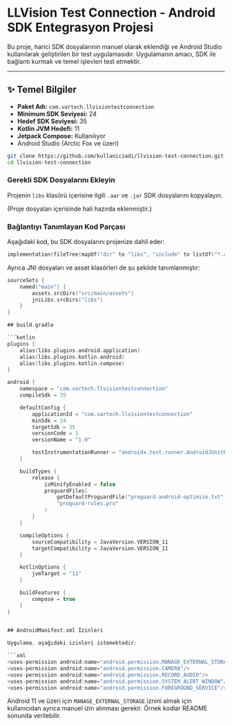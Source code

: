 # LLVision Test Connection - Android SDK Entegrasyon Projesi

Bu proje, harici SDK dosyalarının manuel olarak eklendiği ve Android Studio kullanılarak geliştirilen bir test uygulamasıdır. Uygulamanın amacı, SDK ile bağlantı kurmak ve temel işlevleri test etmektir.

---

## ✨ Temel Bilgiler

* **Paket Adı:** `com.vartech.llvisiontestconnection`
* **Minimum SDK Seviyesi:** 24
* **Hedef SDK Seviyesi:** 35
* **Kotlin JVM Hedefi:** 11
* **Jetpack Compose:** Kullanılıyor
* Android Studio (Arctic Fox ve üzeri)


```bash
git clone https://github.com/kullaniciadi/llvision-test-connection.git
cd llvision-test-connection
```

### Gerekli SDK Dosyalarını Ekleyin

Projenin `libs` klasörü içerisine ilgili `.aar` ve `.jar` SDK dosyalarını kopyalayın.

(Proje dosyaları içerisinde hali hazırda eklenmiştir.)

### Bağlantıyı Tanımlayan Kod Parçası

Aşağıdaki kod, bu SDK dosyalarını projenize dahil eder:

```kotlin
implementation(fileTree(mapOf("dir" to "libs", "include" to listOf("*.aar", "*.jar"))))
```

Ayrıca JNI dosyaları ve asset klasörleri de şu şekilde tanımlanmıştır:

```kotlin
sourceSets {
    named("main") {
        assets.srcDirs("src/main/assets")
        jniLibs.srcDirs("libs")
    }
}

## build.gradle 

```kotlin
plugins {
    alias(libs.plugins.android.application)
    alias(libs.plugins.kotlin.android)
    alias(libs.plugins.kotlin.compose)
}

android {
    namespace = "com.vartech.llvisiontestconnection"
    compileSdk = 35

    defaultConfig {
        applicationId = "com.vartech.llvisiontestconnection"
        minSdk = 24
        targetSdk = 35
        versionCode = 1
        versionName = "1.0"

        testInstrumentationRunner = "androidx.test.runner.AndroidJUnitRunner"
    }

    buildTypes {
        release {
            isMinifyEnabled = false
            proguardFiles(
                getDefaultProguardFile("proguard-android-optimize.txt"),
                "proguard-rules.pro"
            )
        }
    }

    compileOptions {
        sourceCompatibility = JavaVersion.VERSION_11
        targetCompatibility = JavaVersion.VERSION_11
    }

    kotlinOptions {
        jvmTarget = "11"
    }

    buildFeatures {
        compose = true
    }
}


## AndroidManifest.xml İzinleri

Uygulama, aşağıdaki izinleri istemektedir:

```xml
<uses-permission android:name="android.permission.MANAGE_EXTERNAL_STORAGE"/>
<uses-permission android:name="android.permission.CAMERA"/>
<uses-permission android:name="android.permission.RECORD_AUDIO"/>
<uses-permission android:name="android.permission.SYSTEM_ALERT_WINDOW"/>
<uses-permission android:name="android.permission.FOREGROUND_SERVICE"/>
```

Android 11 ve üzeri için `MANAGE_EXTERNAL_STORAGE` iznini almak için kullanıcıdan ayrıca manuel izin alınması gerekir. Örnek kodlar README sonunda verilebilir.

